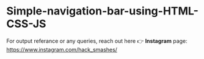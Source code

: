# Simple-navigation-bar-using-HTML-CSS-JS

For output referance or any queries, reach out here 👉 **Instagram** page: https://www.instagram.com/hack_smashes/
